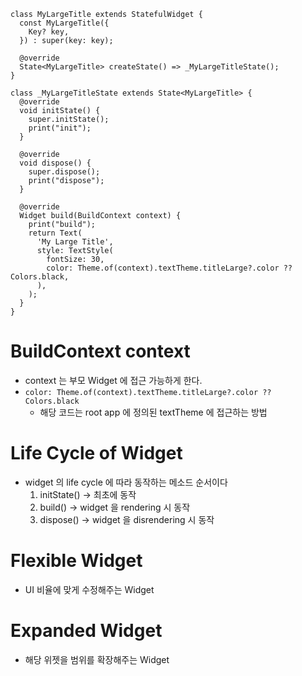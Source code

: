```flutter
class MyLargeTitle extends StatefulWidget {
  const MyLargeTitle({
    Key? key,
  }) : super(key: key);

  @override
  State<MyLargeTitle> createState() => _MyLargeTitleState();
}

class _MyLargeTitleState extends State<MyLargeTitle> {
  @override
  void initState() {
    super.initState();
    print("init");
  }

  @override
  void dispose() {
    super.dispose();
    print("dispose");
  }

  @override
  Widget build(BuildContext context) {
    print("build");
    return Text(
      'My Large Title',
      style: TextStyle(
        fontSize: 30,
        color: Theme.of(context).textTheme.titleLarge?.color ?? Colors.black,
      ),
    );
  }
}
```

# BuildContext context
* context 는 부모 Widget 에 접근 가능하게 한다.
* `color: Theme.of(context).textTheme.titleLarge?.color ?? Colors.black`
    * 해당 코드는 root app 에 정의된 textTheme 에 접근하는 방법

# Life Cycle of Widget
* widget 의 life cycle 에 따라 동작하는 메소드 순서이다
    1. initState() -> 최초에 동작
    2. build() -> widget 을 rendering 시 동작
    3. dispose() -> widget 을 disrendering 시 동작


# Flexible Widget
* UI 비율에 맞게 수정해주는 Widget

# Expanded Widget
* 해당 위젯을 범위를 확장해주는 Widget